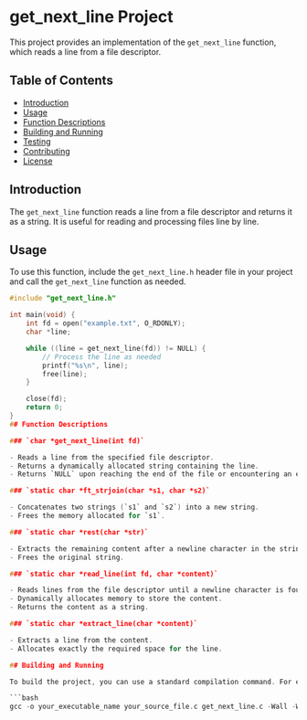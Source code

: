 # get_next_line Project

This project provides an implementation of the `get_next_line` function, which reads a line from a file descriptor.

## Table of Contents

- [Introduction](#introduction)
- [Usage](#usage)
- [Function Descriptions](#function-descriptions)
- [Building and Running](#building-and-running)
- [Testing](#testing)
- [Contributing](#contributing)
- [License](#license)

## Introduction

The `get_next_line` function reads a line from a file descriptor and returns it as a string. It is useful for reading and processing files line by line.

## Usage

To use this function, include the `get_next_line.h` header file in your project and call the `get_next_line` function as needed.

```c
#include "get_next_line.h"

int main(void) {
    int fd = open("example.txt", O_RDONLY);
    char *line;

    while ((line = get_next_line(fd)) != NULL) {
        // Process the line as needed
        printf("%s\n", line);
        free(line);
    }

    close(fd);
    return 0;
}
## Function Descriptions

### `char *get_next_line(int fd)`

- Reads a line from the specified file descriptor.
- Returns a dynamically allocated string containing the line.
- Returns `NULL` upon reaching the end of the file or encountering an error.

### `static char *ft_strjoin(char *s1, char *s2)`

- Concatenates two strings (`s1` and `s2`) into a new string.
- Frees the memory allocated for `s1`.

### `static char *rest(char *str)`

- Extracts the remaining content after a newline character in the string.
- Frees the original string.

### `static char *read_line(int fd, char *content)`

- Reads lines from the file descriptor until a newline character is found.
- Dynamically allocates memory to store the content.
- Returns the content as a string.

### `static char *extract_line(char *content)`

- Extracts a line from the content.
- Allocates exactly the required space for the line.

## Building and Running

To build the project, you can use a standard compilation command. For example:

```bash
gcc -o your_executable_name your_source_file.c get_next_line.c -Wall -Wextra -Werror -D BUFFER_SIZE=32
